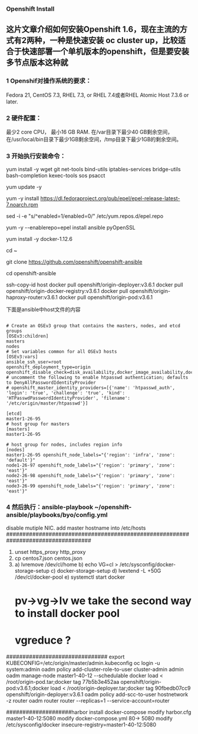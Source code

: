 ### Openshift Install

这片文章介绍如何安装Openshift 1.6，现在主流的方式有2两种，一种是快速安装 oc cluster up，比较适合于快速部署一个单机版本的openshift，但是要安装多节点版本这种就
---
### 1 Openshif对操作系统的要求：
Fedora 21, CentOS 7.3, RHEL 7.3, or RHEL 7.4或者RHEL Atomic Host 7.3.6 or later.

### 2 硬件配置：
最少2 core CPU， 最小16 GB RAM. 在/var目录下最少40 GB剩余空间，在/usr/local/bin目录下最少1GB剩余空间，/tmp目录下最少1GB的剩余空间。

### 3 开始执行安装命令：
yum install -y wget git net-tools bind-utils iptables-services bridge-utils bash-completion kexec-tools sos psacct

yum update -y

yum -y install https://dl.fedoraproject.org/pub/epel/epel-release-latest-7.noarch.rpm 

sed -i -e "s/^enabled=1/enabled=0/" /etc/yum.repos.d/epel.repo

yum -y --enablerepo=epel install ansible pyOpenSSL

yum install -y docker-1.12.6

cd ~

git clone https://github.com/openshift/openshift-ansible

cd openshift-ansible

ssh-copy-id host
  docker pull openshift/origin-deployer:v3.6.1 
  docker pull openshift/origin-docker-registry:v3.6.1
  docker pull openshift/origin-haproxy-router:v3.6.1
  docker pull openshift/origin-pod:v3.6.1

下面是ansible中host文件的内容
<pre><code>
# Create an OSEv3 group that contains the masters, nodes, and etcd groups
[OSEv3:children]
masters
nodes
# Set variables common for all OSEv3 hosts
[OSEv3:vars]
ansible_ssh_user=root
openshift_deployment_type=origin
openshift_disable_check=disk_availability,docker_image_availability,docker_storage
# uncomment the following to enable htpasswd authentication; defaults to DenyAllPasswordIdentityProvider
# openshift_master_identity_providers=[{'name': 'htpasswd_auth', 'login': 'true', 'challenge': 'true', 'kind':  'HTPasswdPasswordIdentityProvider', 'filename': '/etc/origin/master/htpasswd'}]
	
[etcd]
master1-26-95
# host group for masters
[masters]
master1-26-95

# host group for nodes, includes region info
[nodes]
master1-26-95 openshift_node_labels="{'region': 'infra', 'zone': 'default'}"
node1-26-97 openshift_node_labels="{'region': 'primary', 'zone': 'east'}"
node2-26-98 openshift_node_labels="{'region': 'primary', 'zone': 'east'}"
node3-26-99 openshift_node_labels="{'region': 'primary', 'zone': 'east'}"
</pre></code>

### 4 然后执行：ansible-playbook ~/openshift-ansible/playbooks/byo/config.yml

disable mutiple NIC.
add master hostname into /etc/hosts
##################################################################################
1. unset https_proxy http_proxy
2. cp centos7.json centos.json
3. a) lvremove /dev/cl/home
   b) echo VG=cl > /etc/sysconfig/docker-storage-setup
   c) docker-storage-setup
   d) lvextend -L +50G /dev/cl/docker-pool
   e) systemctl start docker
   # pv->vg->lv we take the second way to install docker pool
   # vgreduce ?

###############################
export KUBECONFIG=/etc/origin/master/admin.kubeconfig
oc login -u system:admin
oadm policy add-cluster-role-to-user cluster-admin admin
oadm manage-node master1-40-12 --schedulable
docker load < /root/origin-pod.tar;docker tag 77b5b3e452aa openshift/origin-pod:v3.6.1;docker load < /root/origin-deployer.tar;docker tag 90fbedb07cc9 openshift/origin-deployer:v3.6.1
oadm policy add-scc-to-user hostnetwork -z router
oadm router router --replicas=1 --service-account=router

####################harbor
install docker-compose
modify harbor.cfg master1-40-12:5080 
modify docker-compose.yml  80-> 5080
modify /etc/sysconfig/docker insecure-registry=master1-40-12:5080



